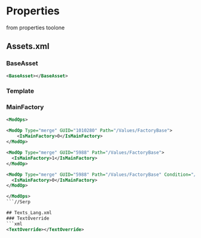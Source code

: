 # Properties

from properties toolone

## Assets.xml
### BaseAsset
```xml
<BaseAsset></BaseAsset>
```

### Template

### MainFactory

```xml
<ModOps>
    
<ModOp Type="merge" GUID="1010280" Path="/Values/FactoryBase">
    <IsMainFactory>0</IsMainFactory>
</ModOp>

<ModOp Type="merge" GUID="5988" Path="/Values/FactoryBase">
  <IsMainFactory>1</IsMainFactory>
</ModOp>

<ModOp Type="merge" GUID="5988" Path="/Values/FactoryBase" Condition="//Values[not(Standard/GUID='5988')]/FactoryBase[FactoryOutputs/Item/Product='1010202' and IsMainFactory='1']">
  <IsMainFactory>0</IsMainFactory>
</ModOp>

</ModOps>
```//Serp

## Texts_Lang.xml
### TextOverride
```xml
<TextOverride></TextOverride>
```